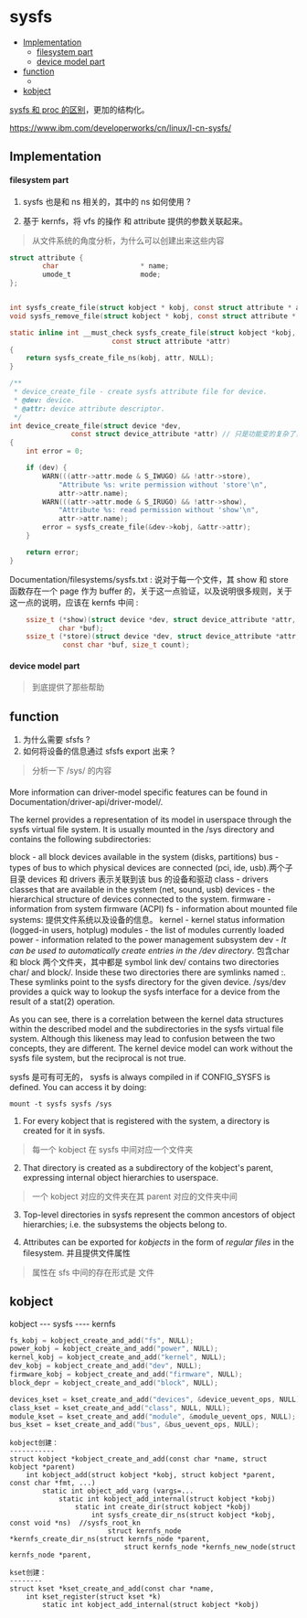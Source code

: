 # sysfs

<!-- vim-markdown-toc GitLab -->

* [Implementation](#implementation)
    * [filesystem part](#filesystem-part)
    * [device model part](#device-model-part)
* [function](#function)
    * [](#)
* [kobject](#kobject)

<!-- vim-markdown-toc -->

[sysfs 和 proc 的区别](https://unix.stackexchange.com/questions/4884/what-is-the-difference-between-procfs-and-sysfs)，更加的结构化。

https://www.ibm.com/developerworks/cn/linux/l-cn-sysfs/

## Implementation

#### filesystem part
1. sysfs 也是和 ns 相关的，其中的 ns 如何使用 ?

2. 基于 kernfs，将 vfs 的操作 和 attribute 提供的参数关联起来。


> 从文件系统的角度分析，为什么可以创建出来这些内容
```c
struct attribute {
        char                    * name;
        umode_t                 mode;
};


int sysfs_create_file(struct kobject * kobj, const struct attribute * attr);
void sysfs_remove_file(struct kobject * kobj, const struct attribute * attr);

static inline int __must_check sysfs_create_file(struct kobject *kobj,
						 const struct attribute *attr)
{
	return sysfs_create_file_ns(kobj, attr, NULL);
}

/**
 * device_create_file - create sysfs attribute file for device.
 * @dev: device.
 * @attr: device attribute descriptor.
 */
int device_create_file(struct device *dev,
		       const struct device_attribute *attr) // 只是功能变的复杂了，但是内容并没有什么变化
{
	int error = 0;

	if (dev) {
		WARN(((attr->attr.mode & S_IWUGO) && !attr->store),
			"Attribute %s: write permission without 'store'\n",
			attr->attr.name);
		WARN(((attr->attr.mode & S_IRUGO) && !attr->show),
			"Attribute %s: read permission without 'show'\n",
			attr->attr.name);
		error = sysfs_create_file(&dev->kobj, &attr->attr);
	}

	return error;
}
```

Documentation/filesystems/sysfs.txt : 说对于每一个文件，其 show 和 store 函数存在一个 page 作为 buffer
的，关于这一点验证，以及说明很多规则，关于这一点的说明，应该在 kernfs 中间 :

```c
	ssize_t (*show)(struct device *dev, struct device_attribute *attr,
			char *buf);
	ssize_t (*store)(struct device *dev, struct device_attribute *attr,
			 const char *buf, size_t count);
```


#### device model part
> 到底提供了那些帮助

## function

1. 为什么需要 sfsfs ?
2. 如何将设备的信息通过 sfsfs export 出来 ?
> 分析一下 /sys/ 的内容


####
More information can driver-model specific features can be found in
Documentation/driver-api/driver-model/.

The kernel provides a representation of its model in userspace through the sysfs virtual file system. It is usually mounted in the /sys directory and contains the following subdirectories:

block - all block devices available in the system (disks, partitions)
bus - types of bus to which physical devices are connected (pci, ide, usb).两个子目录 devices 和 drivers 表示关联到该 bus 的设备和驱动
class - drivers classes that are available in the system (net, sound, usb)
devices - the hierarchical structure of devices connected to the system.
firmware - information from system firmware (ACPI)
fs - information about mounted file systems: 提供文件系统以及设备的信息。
kernel - kernel status information (logged-in users, hotplug)
modules - the list of modules currently loaded
power - information related to the power management subsystem
dev -  *It can be used to automatically create entries in the /dev directory*. 包含char 和 block 两个文件夹，其中都是 symbol link
dev/ contains two directories char/ and block/. Inside these two
directories there are symlinks named <major>:<minor>.  These symlinks
point to the sysfs directory for the given device.  /sys/dev provides a
quick way to lookup the sysfs interface for a device from the result of
a stat(2) operation.

As you can see, there is a correlation between the kernel data structures within the described model and the subdirectories in the sysfs virtual file system. Although this likeness may lead to confusion between the two concepts, they are different. The kernel device model can work without the sysfs file system, but the reciprocal is not true.



sysfs 是可有可无的，
sysfs is always compiled in if CONFIG_SYSFS is defined. You can access
it by doing:

    mount -t sysfs sysfs /sys

1. For every kobject that is registered with the system, a directory is created for it in sysfs.
> 每一个 kobject 在 sysfs 中间对应一个文件夹
2. That directory is created as a subdirectory of the kobject's parent, expressing internal object hierarchies to userspace.
> 一个 kobject 对应的文件夹在其 parent 对应的文件夹中间
3. Top-level directories in sysfs represent the common ancestors of object hierarchies; i.e. the subsystems the objects belong to.

4. Attributes can be exported for *kobjects* in the form of *regular files* in the filesystem.
并且提供文件属性
> 属性在 sfs 中间的存在形式是 文件


## kobject
kobject --- sysfs ---- kernfs

```c
fs_kobj = kobject_create_and_add("fs", NULL);
power_kobj = kobject_create_and_add("power", NULL);
kernel_kobj = kobject_create_and_add("kernel", NULL);
dev_kobj = kobject_create_and_add("dev", NULL);
firmware_kobj = kobject_create_and_add("firmware", NULL);
block_depr = kobject_create_and_add("block", NULL);

devices_kset = kset_create_and_add("devices", &device_uevent_ops, NULL);
class_kset = kset_create_and_add("class", NULL, NULL);
module_kset = kset_create_and_add("module", &module_uevent_ops, NULL);
bus_kset = kset_create_and_add("bus", &bus_uevent_ops, NULL);
```


```
kobject创建：
-----------
struct kobject *kobject_create_and_add(const char *name, struct kobject *parent)
	int kobject_add(struct kobject *kobj, struct kobject *parent, const char *fmt, ...)
		static int object_add_varg (vargs=...
			static int kobject_add_internal(struct kobject *kobj)
				static int create_dir(struct kobject *kobj)
					int sysfs_create_dir_ns(struct kobject *kobj, const void *ns)  //sysfs_root_kn
						struct kernfs_node *kernfs_create_dir_ns(struct kernfs_node *parent,
							struct kernfs_node *kernfs_new_node(struct kernfs_node *parent,

kset创建：
--------
struct kset *kset_create_and_add(const char *name,
	int kset_register(struct kset *k)
		static int kobject_add_internal(struct kobject *kobj)
```
